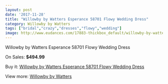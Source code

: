 ```yaml
---
layout: post
date: '2017-11-28'
title: "Willowby by Watters Esperance 58701 Flowy Wedding Dress"
category: Willowby by Watters
tags: ["bridal","crazy","dresses","flowy","wedding"]
image: http://www.eudances.com/17883-thickbox_default/willowby-by-watters-esperance-58701-flowy-wedding-dress.jpg
---
```

Willowby by Watters Esperance 58701 Flowy Wedding Dress

On Sales: **$494.99**
<a href="https://www.eudances.com/en/willowby-by-watters/5196-willowby-by-watters-esperance-58701-flowy-wedding-dress.html"><amp-img layout="responsive" width="600" height="600" src="//www.eudances.com/17883-thickbox_default/willowby-by-watters-esperance-58701-flowy-wedding-dress.jpg" alt="Willowby by Watters Esperance 58701 Flowy Wedding Dress 0" /></a>
<a href="https://www.eudances.com/en/willowby-by-watters/5196-willowby-by-watters-esperance-58701-flowy-wedding-dress.html"><amp-img layout="responsive" width="600" height="600" src="//www.eudances.com/17886-thickbox_default/willowby-by-watters-esperance-58701-flowy-wedding-dress.jpg" alt="Willowby by Watters Esperance 58701 Flowy Wedding Dress 1" /></a>
<a href="https://www.eudances.com/en/willowby-by-watters/5196-willowby-by-watters-esperance-58701-flowy-wedding-dress.html"><amp-img layout="responsive" width="600" height="600" src="//www.eudances.com/17885-thickbox_default/willowby-by-watters-esperance-58701-flowy-wedding-dress.jpg" alt="Willowby by Watters Esperance 58701 Flowy Wedding Dress 2" /></a>
<a href="https://www.eudances.com/en/willowby-by-watters/5196-willowby-by-watters-esperance-58701-flowy-wedding-dress.html"><amp-img layout="responsive" width="600" height="600" src="//www.eudances.com/17884-thickbox_default/willowby-by-watters-esperance-58701-flowy-wedding-dress.jpg" alt="Willowby by Watters Esperance 58701 Flowy Wedding Dress 3" /></a>

Buy it: [Willowby by Watters Esperance 58701 Flowy Wedding Dress](https://www.eudances.com/en/willowby-by-watters/5196-willowby-by-watters-esperance-58701-flowy-wedding-dress.html "Willowby by Watters Esperance 58701 Flowy Wedding Dress")

View more: [Willowby by Watters](https://www.eudances.com/en/48-willowby-by-watters "Willowby by Watters")